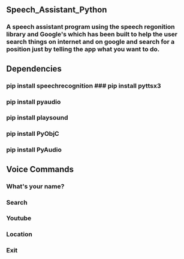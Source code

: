 ## Speech_Assistant_Python
### A speech assistant program using the speech regonition library and Google's which has been built to help the user search things on internet and on google and search for a position just by telling the app what you want to do.
## Dependencies 
### pip install speechrecognition ### pip install pyttsx3
### pip install pyaudio
### pip install playsound
### pip install PyObjC
### pip install PyAudio
## Voice Commands 
### What's your name?
### Search
### Youtube 
### Location
### Exit
